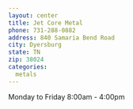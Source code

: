 ```yaml
---
layout: center
title: Jet Core Metal
phone: 731-288-0882
address: 840 Samaria Bend Road
city: Dyersburg
state: TN
zip: 38024
categories:
  metals
---
```


Monday to Friday 8:00am - 4:00pm
